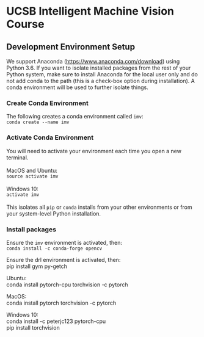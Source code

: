 # UCSB Intelligent Machine Vision Course 

## Development Environment Setup

We support Anaconda (https://www.anaconda.com/download) using Python 3.6. If you want to isolate installed packages from the rest of your Python system, make sure to install Anaconda for the local user only and do not add conda to the path (this is a check-box option during installation). A conda environment will be used to further isolate things.

### Create Conda Environment
The following creates a conda environment called `imv`:<br>
`conda create --name imv`<br>


### Activate Conda Environment
You will need to activate your environment each time you open a new terminal.<br>
<br>
MacOS and Ubuntu:<br>
`source activate imv`<br>
<br>
Windows 10:<br>
`activate imv`<br>
<br>
This isolates all `pip` or `conda` installs from your other environments or from your system-level Python installation.

### Install packages
Ensure the `imv` environment is activated, then:<br>
`conda install -c conda-forge opencv`<br>

Ensure the drl environment is activated, then:<br>
pip install gym py-getch<br>

Ubuntu:<br>
conda install pytorch-cpu torchvision -c pytorch<br>

MacOS:<br>
conda install pytorch torchvision -c pytorch<br>

Windows 10:<br>
conda install -c peterjc123 pytorch-cpu<br>
pip install torchvision<br>
